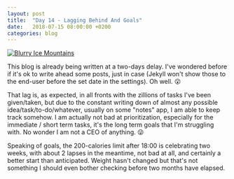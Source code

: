 ```yaml
---
layout: post
title:  "Day 14 - Lagging Behind And Goals"
date:   2018-07-15 08:00:00 +0200
categories: blog
---
```


<a data-flickr-embed="true"  href="https://www.flickr.com/photos/137491954@N07/28406732457/in/datetaken/" title="Untitled"><img src="https://farm2.staticflickr.com/1788/28406732457_7dd142fa6d_k.jpg" alt="Blurry Ice Mountains"></a><script async src="//embedr.flickr.com/assets/client-code.js" charset="utf-8"></script>

This blog is already being written at a two-days delay. I've wondered before if it's ok to write ahead some posts, just in case (Jekyll won't show those to the end-user before the set date in the settings). Oh well. 😮

That lag is, as expected, in all fronts with the zillions of tasks I've been given/taken, but due to the constant writing down of almost any possible idea/task/to-do/whatever, usually on some "notes" app, I am able to keep track somehow. I am actually not bad at prioritization, especially for the immediate / short term tasks, it's the long term goals that I'm struggling with. No wonder I am not a CEO of anything. 😜

Speaking of goals, the 200-calories limit after 18:00 is celebrating two weeks, with about 2 lapses in the meantime, not bad at all, and certainly a better start than anticipated. Weight hasn't changed but that's not something I should even bother checking before two months have elapsed.
